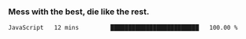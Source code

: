 ### Mess with the best, die like the rest.


<!--START_SECTION:waka-->
```text
JavaScript   12 mins         █████████████████████████   100.00 % 
```
<!--END_SECTION:waka-->

